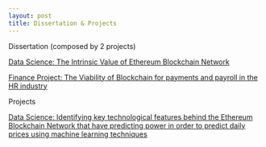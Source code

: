 ```yaml
---
layout: post
title: Dissertation & Projects
---
```


Dissertation (composed by 2 projects) 

[Data Science: The Intrinsic Value of Ethereum Blockchain Network](https://j100x.github.io/images/The%20Intrinsic%20Value%20of%20Ethereum%20Blockchain%20Network.pdf)


[Finance Project: The Viability of Blockchain for payments and payroll in the HR industry](https://j100x.github.io/images/The%20Viability%20of%20Payments%20&%20Payroll%20with%20Blockchain%20Technology.pdf)

Projects

[Data Science: Identifying key technological features behind the Ethereum Blockchain Network that have predicting power in order to predict daily prices using machine learning techniques](https://github.com/J100x/J100x.github.io/images/Identifying%20key%20technological%20features%20behind%20the%20Ethereum%20Blockchain%20Network%20that%20have%20predicting%20power%20in%20order%20to%20predict%20daily%20prices%20using%20machine%20learning%20techniques.pdf)















